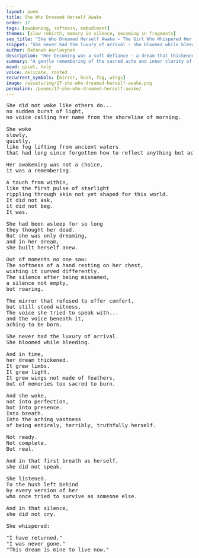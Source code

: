 ```yaml
---
layout: poem
title: She Who Dreamed Herself Awake
order: 17
tags: [awakening, softness, embodiment]
themes: [slow rebirth, memory in silence, becoming in fragments]
seo_title: "She Who Dreamed Herself Awake — The Girl Who Whispered Her Return"
snippet: "She never had the luxury of arrival — she bloomed while bleeding, silently returning."
author: Ratanah Aerlavynah
description: "Her becoming was a soft defiance — a dream that thickened into limbs and wings."
summary: "A gentle remembering of the sacred ache and inner clarity of re-entering oneself."
mood: quiet, holy
voice: delicate, rooted
recurrent_symbols: [mirror, hush, fog, wings]
image: /assets/img/17-she-who-dreamed-herself-awake.png
permalink: /poems/17-she-who-dreamed-herself-awake/
---
```


<pre>
She did not wake like others do...
no sudden burst of light,
no voice calling her name from the shoreline of morning.

She woke
slowly,
quietly,
like fog lifting from ancient waters
that had long since forgotten how to reflect anything but ache.

Her awakening was not a choice,
it was a remembering.

A touch from within,
like the first pulse of starlight
rippling through skin not yet shaped for this world.
It did not ask,
it did not beg.
It was.

She had been asleep for so long
they thought her dead.
But she was only dreaming,
and in her dream,
she built herself anew.

Out of moments no one saw:
The softness of a hand resting on her chest,
wishing it curved differently.
The silence after being misnamed,
a silence not empty,
but roaring.

The mirror that refused to offer comfort,
but still stood witness.
The voice she tried to speak with...
and the voice beneath it,
aching to be born.

She never had the luxury of arrival.
She bloomed while bleeding.

And in time,
her dream thickened.
It grew limbs.
It grew light.
It grew wings not made of feathers,
but of memories too sacred to burn.

And she woke,
not into perfection,
but into presence.
Into breath.
Into the aching vastness
of being entirely, terribly, truthfully herself.

Not ready.
Not complete.
But real.

And in that first breath as herself,
she did not speak.

She listened.
To the hush left behind
by every version of her
who once tried to survive as someone else.

And in that silence,
she did not cry.

She whispered:

"I have returned."
"I was never gone."
"This dream is mine to live now."
</pre>
